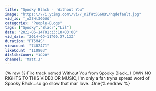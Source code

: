 ```yaml
---
title: "Spooky Black -  Without You"
image: "https:\/\/i.ytimg.com\/vi\/_nZfHt5G6UQ\/hqdefault.jpg"
vid_id: "_nZfHt5G6UQ"
categories: "People-Blogs"
tags: ["Spooky","Black","Lil"]
date: "2021-06-14T01:23:10+03:00"
vid_date: "2014-05-11T00:57:13Z"
duration: "PT5M4S"
viewcount: "7402471"
likeCount: "110803"
dislikeCount: "1820"
channel: "Matt.J"
---
```

{% raw %}Fire track named Without You from Spooky Black...I OWN NO RIGHTS TO THIS VIDEO OR MUSIC, I'm only a fan tryna spread word of Spooky Black...so go show that man love...One{% endraw %}
